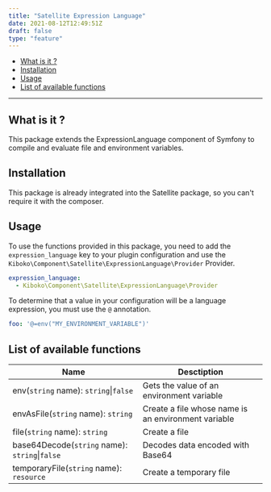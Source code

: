 ```yaml
---
title: "Satellite Expression Language"
date: 2021-08-12T12:49:51Z
draft: false
type: "feature"
---
```


- [What is it ?](#what-is-it-)
- [Installation](#installation)
- [Usage](#usage)
- [List of available functions](#list-of-available-functions)

---

## What is it ?

This package extends the ExpressionLanguage component of Symfony to compile and evaluate file and environment variables.

## Installation

This package is already integrated into the Satellite package, so you can't require it with the composer.

## Usage

To use the functions provided in this package, you need to add the `expression_language` key to your plugin configuration
and use the `Kiboko\Component\Satellite\ExpressionLanguage\Provider` Provider.

```yaml
expression_language:
  - Kiboko\Component\Satellite\ExpressionLanguage\Provider
```

To determine that a value in your configuration will be a language expression, you must use the `@` annotation.

```yaml
foo: '@=env("MY_ENVIRONMENT_VARIABLE")'
```

## List of available functions

| Name                                               | Desctiption                                         |
|----------------------------------------------------|-----------------------------------------------------|
| env(`string` name): `string`&vert;`false`          | Gets the value of an environment variable           |
| envAsFile(`string` name): `string`                 | Create a file whose name is an environment variable |
| file(`string` name): `string`                      | Create a file                                       |
| base64Decode(`string` name): `string`&vert;`false` | Decodes data encoded with Base64                    |
| temporaryFile(`string` name): `resource`           | Create a temporary file                             |
